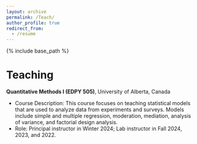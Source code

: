 ```yaml
---
layout: archive
permalink: /Teach/
author_profile: true
redirect_from:
  - /resume
---
```


{% include base_path %}

Teaching 
======
**Quantitative Methods I (EDPY 505)**, University of Alberta, Canada
* Course Description: This course focuses on teaching statistical models that are used to analyze data from experiments and surveys. Models include simple and multiple regression, moderation, mediation, analysis of variance, and factorial design analysis.
* Role: Principal instructor in Winter 2024; Lab instructor in Fall 2024, 2023, and 2022.
